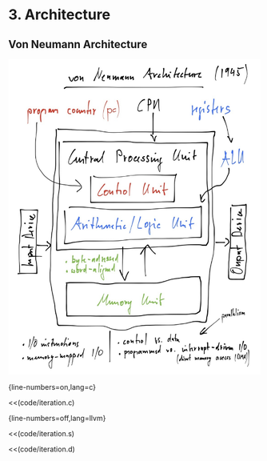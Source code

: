 # 3. Architecture

## Von Neumann Architecture

![Von Neumann Architecture](images/von-neumann-architecture.jpg "Von Neumann Architecture")

{line-numbers=on,lang=c}

<<(code/iteration.c)

{line-numbers=off,lang=llvm}

<<(code/iteration.s)

<<(code/iteration.d)